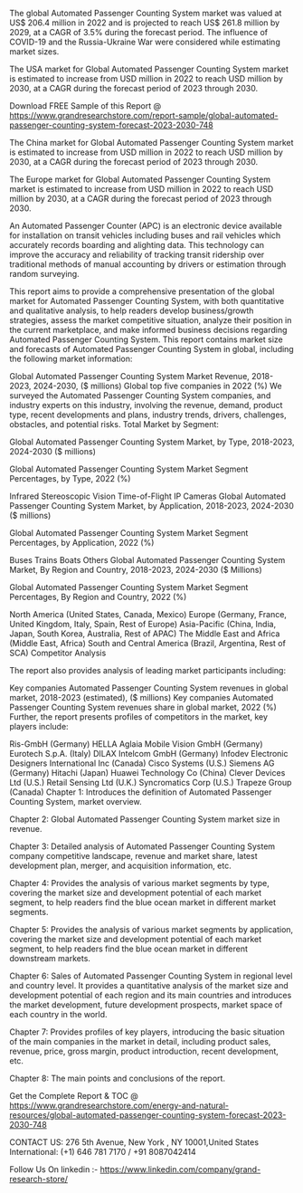 
The global Automated Passenger Counting System market was valued at US$ 206.4 million in 2022 and is projected to reach US$ 261.8 million by 2029, at a CAGR of 3.5% during the forecast period. The influence of COVID-19 and the Russia-Ukraine War were considered while estimating market sizes.

The USA market for Global Automated Passenger Counting System market is estimated to increase from USD million in 2022 to reach USD million by 2030, at a CAGR during the forecast period of 2023 through 2030.

Download FREE Sample of this Report @ https://www.grandresearchstore.com/report-sample/global-automated-passenger-counting-system-forecast-2023-2030-748

The China market for Global Automated Passenger Counting System market is estimated to increase from USD million in 2022 to reach USD million by 2030, at a CAGR during the forecast period of 2023 through 2030.

The Europe market for Global Automated Passenger Counting System market is estimated to increase from USD million in 2022 to reach USD million by 2030, at a CAGR during the forecast period of 2023 through 2030.

An Automated Passenger Counter (APC) is an electronic device available for installation on transit vehicles including buses and rail vehicles which accurately records boarding and alighting data. This technology can improve the accuracy and reliability of tracking transit ridership over traditional methods of manual accounting by drivers or estimation through random surveying.

This report aims to provide a comprehensive presentation of the global market for Automated Passenger Counting System, with both quantitative and qualitative analysis, to help readers develop business/growth strategies, assess the market competitive situation, analyze their position in the current marketplace, and make informed business decisions regarding Automated Passenger Counting System. This report contains market size and forecasts of Automated Passenger Counting System in global, including the following market information:

Global Automated Passenger Counting System Market Revenue, 2018-2023, 2024-2030, ($ millions)
Global top five companies in 2022 (%)
We surveyed the Automated Passenger Counting System companies, and industry experts on this industry, involving the revenue, demand, product type, recent developments and plans, industry trends, drivers, challenges, obstacles, and potential risks. Total Market by Segment:

Global Automated Passenger Counting System Market, by Type, 2018-2023, 2024-2030 ($ millions)

Global Automated Passenger Counting System Market Segment Percentages, by Type, 2022 (%)

Infrared
Stereoscopic Vision
Time-of-Flight
IP Cameras
Global Automated Passenger Counting System Market, by Application, 2018-2023, 2024-2030 ($ millions)

Global Automated Passenger Counting System Market Segment Percentages, by Application, 2022 (%)

Buses
Trains
Boats
Others
Global Automated Passenger Counting System Market, By Region and Country, 2018-2023, 2024-2030 ($ Millions)

Global Automated Passenger Counting System Market Segment Percentages, By Region and Country, 2022 (%)

North America (United States, Canada, Mexico)
Europe (Germany, France, United Kingdom, Italy, Spain, Rest of Europe)
Asia-Pacific (China, India, Japan, South Korea, Australia, Rest of APAC)
The Middle East and Africa (Middle East, Africa)
South and Central America (Brazil, Argentina, Rest of SCA)
Competitor Analysis

The report also provides analysis of leading market participants including:

Key companies Automated Passenger Counting System revenues in global market, 2018-2023 (estimated), ($ millions)
Key companies Automated Passenger Counting System revenues share in global market, 2022 (%)
Further, the report presents profiles of competitors in the market, key players include:

Ris-GmbH (Germany)
HELLA Aglaia Mobile Vision GmbH (Germany)
Eurotech S.p.A. (Italy)
DILAX Intelcom GmbH (Germany)
Infodev Electronic Designers International Inc (Canada)
Cisco Systems (U.S.)
Siemens AG (Germany)
Hitachi (Japan)
Huawei Technology Co (China)
Clever Devices Ltd (U.S.)
Retail Sensing Ltd (U.K.)
Syncromatics Corp (U.S.)
Trapeze Group (Canada)
Chapter 1: Introduces the definition of Automated Passenger Counting System, market overview.

Chapter 2: Global Automated Passenger Counting System market size in revenue.

Chapter 3: Detailed analysis of Automated Passenger Counting System company competitive landscape, revenue and market share, latest development plan, merger, and acquisition information, etc.

Chapter 4: Provides the analysis of various market segments by type, covering the market size and development potential of each market segment, to help readers find the blue ocean market in different market segments.

Chapter 5: Provides the analysis of various market segments by application, covering the market size and development potential of each market segment, to help readers find the blue ocean market in different downstream markets.

Chapter 6: Sales of Automated Passenger Counting System in regional level and country level. It provides a quantitative analysis of the market size and development potential of each region and its main countries and introduces the market development, future development prospects, market space of each country in the world.

Chapter 7: Provides profiles of key players, introducing the basic situation of the main companies in the market in detail, including product sales, revenue, price, gross margin, product introduction, recent development, etc.

Chapter 8: The main points and conclusions of the report.

Get the Complete Report & TOC @ https://www.grandresearchstore.com/energy-and-natural-resources/global-automated-passenger-counting-system-forecast-2023-2030-748

CONTACT US:
276 5th Avenue, New York , NY 10001,United States
International: (+1) 646 781 7170 / +91 8087042414

Follow Us On linkedin :- https://www.linkedin.com/company/grand-research-store/
